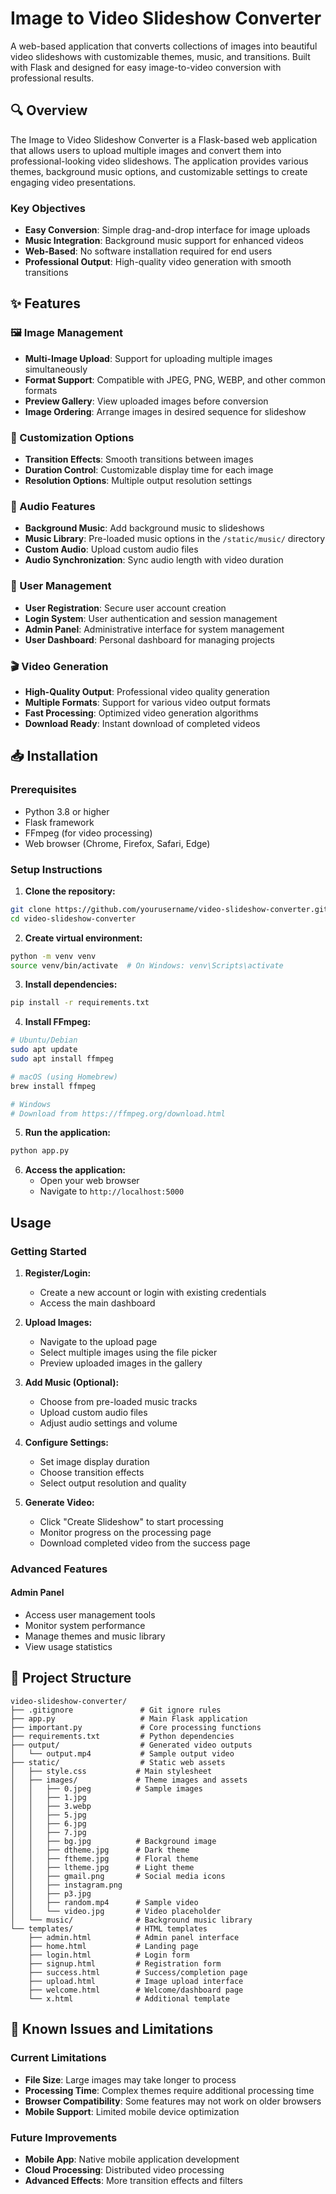 # Image to Video Slideshow Converter 

A web-based application that converts collections of images into beautiful video slideshows with customizable themes, music, and transitions. Built with Flask and designed for easy image-to-video conversion with professional results.

## 🔍 Overview

The Image to Video Slideshow Converter is a Flask-based web application that allows users to upload multiple images and convert them into professional-looking video slideshows. The application provides various themes, background music options, and customizable settings to create engaging video presentations.

### Key Objectives
- **Easy Conversion**: Simple drag-and-drop interface for image uploads
- **Music Integration**: Background music support for enhanced videos
- **Web-Based**: No software installation required for end users
- **Professional Output**: High-quality video generation with smooth transitions

## ✨ Features

### 🖼️ Image Management
- **Multi-Image Upload**: Support for uploading multiple images simultaneously
- **Format Support**: Compatible with JPEG, PNG, WEBP, and other common formats
- **Preview Gallery**: View uploaded images before conversion
- **Image Ordering**: Arrange images in desired sequence for slideshow

### 🎨 Customization Options
- **Transition Effects**: Smooth transitions between images
- **Duration Control**: Customizable display time for each image
- **Resolution Options**: Multiple output resolution settings

### 🎵 Audio Features
- **Background Music**: Add background music to slideshows
- **Music Library**: Pre-loaded music options in the `/static/music/` directory
- **Custom Audio**: Upload custom audio files
- **Audio Synchronization**: Sync audio length with video duration

### 👤 User Management
- **User Registration**: Secure user account creation
- **Login System**: User authentication and session management
- **Admin Panel**: Administrative interface for system management
- **User Dashboard**: Personal dashboard for managing projects

### 🎬 Video Generation
- **High-Quality Output**: Professional video quality generation
- **Multiple Formats**: Support for various video output formats
- **Fast Processing**: Optimized video generation algorithms
- **Download Ready**: Instant download of completed videos

## 📥 Installation

### Prerequisites
- Python 3.8 or higher
- Flask framework
- FFmpeg (for video processing)
- Web browser (Chrome, Firefox, Safari, Edge)

### Setup Instructions

1. **Clone the repository:**
```bash
git clone https://github.com/yourusername/video-slideshow-converter.git
cd video-slideshow-converter
```

2. **Create virtual environment:**
```bash
python -m venv venv
source venv/bin/activate  # On Windows: venv\Scripts\activate
```

3. **Install dependencies:**
```bash
pip install -r requirements.txt
```

4. **Install FFmpeg:**
```bash
# Ubuntu/Debian
sudo apt update
sudo apt install ffmpeg

# macOS (using Homebrew)
brew install ffmpeg

# Windows
# Download from https://ffmpeg.org/download.html
```

5. **Run the application:**
```bash
python app.py
```

6. **Access the application:**
   - Open your web browser
   - Navigate to `http://localhost:5000`

##  Usage

### Getting Started

1. **Register/Login:**
   - Create a new account or login with existing credentials
   - Access the main dashboard

2. **Upload Images:**
   - Navigate to the upload page
   - Select multiple images using the file picker
   - Preview uploaded images in the gallery

3. **Add Music (Optional):**
   - Choose from pre-loaded music tracks
   - Upload custom audio files
   - Adjust audio settings and volume

4. **Configure Settings:**
   - Set image display duration
   - Choose transition effects
   - Select output resolution and quality

5. **Generate Video:**
   - Click "Create Slideshow" to start processing
   - Monitor progress on the processing page
   - Download completed video from the success page

### Advanced Features

#### Admin Panel
- Access user management tools
- Monitor system performance
- Manage themes and music library
- View usage statistics


## 📁 Project Structure

```
video-slideshow-converter/
├── .gitignore               # Git ignore rules
├── app.py                   # Main Flask application
├── important.py             # Core processing functions
├── requirements.txt         # Python dependencies
├── output/                  # Generated video outputs
│   └── output.mp4           # Sample output video
├── static/                  # Static web assets
│   ├── style.css           # Main stylesheet
│   ├── images/             # Theme images and assets
│   │   ├── 0.jpeg          # Sample images
│   │   ├── 1.jpg
│   │   ├── 3.webp
│   │   ├── 5.jpg
│   │   ├── 6.jpg
│   │   ├── 7.jpg
│   │   ├── bg.jpg          # Background image
│   │   ├── dtheme.jpg      # Dark theme
│   │   ├── ftheme.jpg      # Floral theme
│   │   ├── ltheme.jpg      # Light theme
│   │   ├── gmail.png       # Social media icons
│   │   ├── instagram.png
│   │   ├── p3.jpg
│   │   ├── random.mp4      # Sample video
│   │   └── video.jpg       # Video placeholder
│   └── music/              # Background music library
└── templates/              # HTML templates
    ├── admin.html          # Admin panel interface
    ├── home.html           # Landing page
    ├── login.html          # Login form
    ├── signup.html         # Registration form
    ├── success.html        # Success/completion page
    ├── upload.html         # Image upload interface
    ├── welcome.html        # Welcome/dashboard page
    └── x.html              # Additional template
```

## 🐛 Known Issues and Limitations

### Current Limitations
- **File Size**: Large images may take longer to process
- **Processing Time**: Complex themes require additional processing time
- **Browser Compatibility**: Some features may not work on older browsers
- **Mobile Support**: Limited mobile device optimization

### Future Improvements
- **Mobile App**: Native mobile application development
- **Cloud Processing**: Distributed video processing
- **Advanced Effects**: More transition effects and filters

